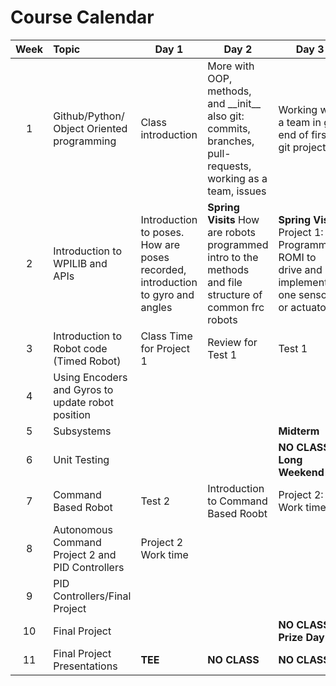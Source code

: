 [comment]: render 



# Course Calendar


| Week | Topic                                             | Day 1                                                                          | Day 2                                                                                                          | Day 3                                                                                       |
|:----:|:--------------------------------------------------|--------------------------------------------------------------------------------|----------------------------------------------------------------------------------------------------------------|---------------------------------------------------------------------------------------------|
|  1   | Github/Python/ Object Oriented programming        | Class introduction                                                             | More with OOP, methods, and \_\_init\_\_ also git: commits, branches, pull-requests, working as a team, issues | Working with a team in git, end of first git projects                                       |
|  2   | Introduction to WPILIB and APIs                   | Introduction to poses. How are poses recorded, introduction to gyro and angles | **Spring Visits** How are robots programmed intro to the methods and file structure of common frc robots       | **Spring Visits** Project 1: Programming ROMI to drive and implement one sensor or actuator |
|  3   | Introduction to Robot code (Timed Robot)          | Class Time for Project 1                                                       | Review for Test 1                                                                                              | Test 1                                                                                      |
|  4   | Using Encoders and Gyros to update robot position |                                                                                |                                                                                                                |                                                                                             |
|  5   | Subsystems                                        |                                                                                |                                                                                                                | **Midterm**                                                                                 |
|  6   | Unit Testing                                      |                                                                                |                                                                                                                | **NO CLASS: Long Weekend**                                                                  |
|  7   | Command Based Robot                               | Test 2                                                                         | Introduction to Command Based Roobt                                                                            | Project 2: Work time                                                                        |
|  8   | Autonomous Command Project 2  and PID Controllers | Project 2 Work time                                                            |                                                                                                                |                                                                                             |
|  9   | PID Controllers/Final Project                     |                                                                                |                                                                                                                |                                                                                             |
|  10  | Final Project                                     |                                                                                |                                                                                                                | **NO CLASS: Prize Day**                                                                     |
|  11  | Final Project Presentations                       | **TEE**                                                                        | **NO CLASS**                                                                                                   | **NO CLASS**                                                                                |

